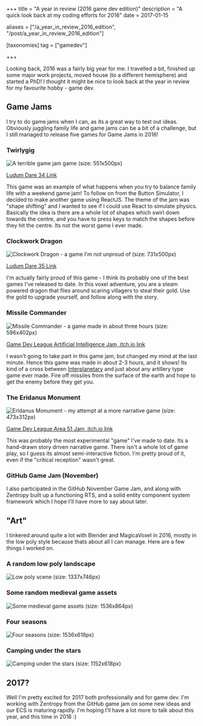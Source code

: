 +++
title = "A year in review (2016 game dev edition)"
description = "A quick look back at my coding efforts for 2016"
date = 2017-01-15

aliases = ["/a_year_in_review_2016_edition", "/post/a_year_in_review_2016_edition"]

[taxonomies]
tag = ["gamedev"]

+++

Looking back, 2016 was a fairly big year for me. I travelled a bit, finished up
some major work projects, moved house (to a different hemisphere) and started a
PhD! I thought it might be nice to look back at the year in review for my
favourite hobby - game dev.

## Game Jams

I try to do game jams when I can, as its a great way to test out ideas.
Obviously juggling family life and game jams can be a bit of a challenge, but I
still managed to release five games for Game Jams in 2016!

### Twirlygig

![A terrible game jam game (size: 551x500px)](/images/2016_in_review/twirlygig.jpg)

[Ludum Dare 34 Link](http://ludumdare.com/compo/ludum-dare-35/?action=preview&uid=50407)

This game was an example of what happens when you try to balance family life
with a weekend game jam! To follow on from the Button Simulator, I decided to
make another game using ReactJS. The theme of the jam was "shape shifting" and I
wanted to see if I could use React to simulate physics. Basically the idea is
there are a whole lot of shapes which swirl down towards the centre, and you
have to press keys to match the shapes before they hit the centre. Its not the
worst game I ever made.

### Clockwork Dragon

![Clockwork Dragon - a game I'm not unproud of (size: 731x500px)](/images/2016_in_review/clockwork-dragon.jpg)

[Ludum Dare 35 Link](http://ludumdare.com/compo/ludum-dare-36/?action=preview&uid=50407)

I'm actually fairly proud of this game - I think its probably one of the best
games I've released to date. In this voxel adventure, you are a steam powered
dragon that flies around scaring villagers to steal their gold. Use the gold to
upgrade yourself, and follow along with the story.

### Missile Commander

![Missile Commander - a game made in about three hours (size: 596x402px)](/images/2016_in_review/missile-commander.png)

[Game Dev League Artificial Intelligence Jam, itch.io link](https://wilsk.itch.io/missile-commander)

I wasn't going to take part in this game jam, but changed my mind at the last
minute. Hence this game was made in about 2-3 hours, and it shows! Its kind of a
cross between [Interplanetary](http://interplanetary.weebly.com/) and just about
any artillery type game ever made. Fire off missiles from the surface of the
earth and hope to get the enemy before they get you.

### The Eridanus Monument

![Eridanus Monument - my attempt at a more narrative game (size: 473x312px)](/images/2016_in_review/eridanus-monument.png)

[Game Dev League Area 51 Jam, itch.io link](https://wilsk.itch.io/eridanus)

This was probably the most experimental "game" I've made to date. Its a
hand-drawn story driven narrative game. There isn't a whole lot of game play, so
I guess its almost semi-interactive fiction. I'm pretty proud of it, even if the
"critical reception" wasn't great.

### GitHub Game Jam (November)

I also participated in the GitHub November Game Jam, and along with Zentropy
built up a functioning RTS, and a solid entity component system framework which
I hope I'll have more to say about later.

## "Art"

I tinkered around quite a lot with Blender and MagicaVoxel in 2016, mostly in
the low poly style because thats about all I can manage. Here are a few things I
worked on.

### A random low poly landscape

![Low poly scene (size: 1337x746px)](/images/2016_in_review/Random-Landscape-2.png)

### Some random medieval game assets

![Some medieval game assets (size: 1536x864px)](/images/2016_in_review/medieval_assets.png)

### Four seasons

![Four seasons (size: 1536x618px)](/images/2016_in_review/Seasons-Composite.png)

### Camping under the stars

![Camping under the stars (size: 1152x618px)](/images/2016_in_review/Scene-4.2-J.png)

## 2017?

Well I'm pretty excited for 2017 both professionally and for game dev. I'm
working with Zentropy from the GitHub game jam on some new ideas and our ECS is
maturing rapidly. I'm hoping I'll have a lot more to talk about this year, and
this time in 2018 :)
